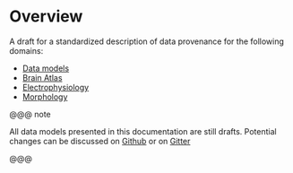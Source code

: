 # Overview


A draft for a standardized description of data provenance for the following domains:

* [Data models](../data-models/index.html)
* [Brain Atlas](../data-models/brainatlas/brain-atlas.html)
* [Electrophysiology](../data-models/electrophysiology/s.html)
* [Morphology](../data-models/morphology/morphology.html)



@@@ note 

All data models presented in this documentation are still drafts.
Potential changes can be discussed on [Github](https://github.com/BlueBrain/nexus-bbp-domains) or on [Gitter](https://gitter.im/BlueBrain/nexus-schemas)

@@@